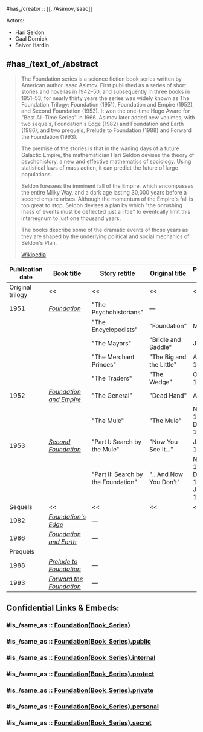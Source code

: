 
#has_/creator :: [[../Asimov,Isaac]] 

Actors: 
- Hari Seldon 
- Gaal Dornick 
- Salvor Hardin 


## #has_/text_of_/abstract 

> The Foundation series is a science fiction book series written by American author Isaac Asimov. 
> First published as a series of short stories and novellas in 1942–50, and subsequently in three books in 1951–53, 
> for nearly thirty years the series was widely known as The Foundation Trilogy: 
> Foundation (1951), Foundation and Empire (1952), and Second Foundation (1953). 
> It won the one-time Hugo Award for "Best All-Time Series" in 1966. 
> Asimov later added new volumes, with two sequels, Foundation's Edge (1982) and Foundation and Earth (1986), 
> and two prequels, Prelude to Foundation (1988) and Forward the Foundation (1993).
>
> The premise of the stories is that in the waning days of a future Galactic Empire, 
> the mathematician Hari Seldon devises the theory of psychohistory, a new and effective mathematics of sociology. 
> Using statistical laws of mass action, it can predict the future of large populations. 
> 
> Seldon foresees the imminent fall of the Empire, which encompasses the entire Milky Way, 
> and a dark age lasting 30,000 years before a second empire arises. 
> Although the momentum of the Empire's fall is too great to stop, 
> Seldon devises a plan by which "the onrushing mass of events must be deflected just a little" 
> to eventually limit this interregnum to just one thousand years. 
> 
> The books describe some of the dramatic events of those years 
> as they are shaped by the underlying political and social mechanics of Seldon's Plan.
>
> [Wikipedia](https://en.wikipedia.org/wiki/Foundation%20(book%20series)) 


| Publication date | Book title                                                                                                | Story retitle                       | Original title           | Publication date                                   |
| ---------------- | --------------------------------------------------------------------------------------------------------- | ----------------------------------- | ------------------------ | -------------------------------------------------- |
| Original trilogy | <<                                                                                                        | <<                                  | <<                       | <<                                                 |
| 1951             | _[Foundation](https://en.wikipedia.org/wiki/Foundation_\(Asimov_novel\) "Foundation (Asimov novel)")_     | "The Psychohistorians"              | —                        |                                                    |
|                  |                                                                                                           | "The Encyclopedists"                | "Foundation"             | May 1942                                           |
|                  |                                                                                                           | "The Mayors"                        | "Bridle and Saddle"      | June 1942                                          |
|                  |                                                                                                           | "The Merchant Princes"              | "The Big and the Little" | August 1944                                        |
|                  |                                                                                                           | "The Traders"                       | "The Wedge"              | October 1944                                       |
| 1952             | _[Foundation and Empire](https://en.wikipedia.org/wiki/Foundation_and_Empire "Foundation and Empire")_    | "The General"                       | "Dead Hand"              | April 1945                                         |
|                  |                                                                                                           | "The Mule"                          | "The Mule"               | November 1945  <br>December 1945                   |
| 1953             | _[Second Foundation](https://en.wikipedia.org/wiki/Second_Foundation "Second Foundation")_                | "Part I: Search by the Mule"        | "Now You See It..."      | January 1948                                       |
|                  |                                                                                                           | "Part II: Search by the Foundation" | "...And Now You Don't"   | November 1949  <br>December 1949  <br>January 1950 |
| Sequels          | <<                                                                                                        | <<                                  | <<                       | <<                                                 |
| 1982             | _[Foundation's Edge](https://en.wikipedia.org/wiki/Foundation%27s_Edge "Foundation's Edge")_              | —                                   |                          |                                                    |
| 1986             | _[Foundation and Earth](https://en.wikipedia.org/wiki/Foundation_and_Earth "Foundation and Earth")_       | —                                   |                          |                                                    |
| Prequels         |                                                                                                           |                                     |                          |                                                    |
| 1988             | _[Prelude to Foundation](https://en.wikipedia.org/wiki/Prelude_to_Foundation "Prelude to Foundation")_    | —                                   |                          |                                                    |
| 1993             | _[Forward the Foundation](https://en.wikipedia.org/wiki/Forward_the_Foundation "Forward the Foundation")_ | —                                   |                          |                                                    |


## Confidential Links & Embeds: 

### #is_/same_as :: [Foundation(Book_Series)](/_Standards/Society/Communication/Media/Writing/Book/Writer/Modern_Writer/Isaac_Asimov/Foundation(Book_Series).md) 

### #is_/same_as :: [Foundation(Book_Series).public](/_public/Society/Communication/Media/Writing/Book/Writer/Modern_Writer/Isaac_Asimov/Foundation(Book_Series).public.md) 

### #is_/same_as :: [Foundation(Book_Series).internal](/_internal/Society/Communication/Media/Writing/Book/Writer/Modern_Writer/Isaac_Asimov/Foundation(Book_Series).internal.md) 

### #is_/same_as :: [Foundation(Book_Series).protect](/_protect/Society/Communication/Media/Writing/Book/Writer/Modern_Writer/Isaac_Asimov/Foundation(Book_Series).protect.md) 

### #is_/same_as :: [Foundation(Book_Series).private](/_private/Society/Communication/Media/Writing/Book/Writer/Modern_Writer/Isaac_Asimov/Foundation(Book_Series).private.md) 

### #is_/same_as :: [Foundation(Book_Series).personal](/_personal/Society/Communication/Media/Writing/Book/Writer/Modern_Writer/Isaac_Asimov/Foundation(Book_Series).personal.md) 

### #is_/same_as :: [Foundation(Book_Series).secret](/_secret/Society/Communication/Media/Writing/Book/Writer/Modern_Writer/Isaac_Asimov/Foundation(Book_Series).secret.md)

